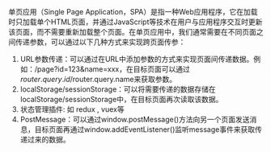 单页应用（Single Page Application，SPA）是指一种Web应用程序，它在加载时只加载单个HTML页面，并通过JavaScript等技术在用户与应用程序交互时更新该页面，而不需要重新加载整个页面。在单页应用中，我们通常需要在不同页面之间传递参数，可以通过以下几种方式来实现跨页面传参：

1. URL参数传递：可以通过在URL中添加参数的方式来实现页面间传递数据。例如：/page?id=123&name=xxx，在目标页面可以通过$router.query.id/$router.query.name来获取参数。
2. localStorage/sessionStorage：可以将需要传递的数据存储在localStorage/sessionStorage中，在目标页面再次读取该数据。
3. 状态管理插件: 如 redux , vuex等
4. PostMessage：可以通过window.postMessage()方法向另一个页面发送消息，目标页面再通过window.addEventListener()监听message事件来获取传递过来的数据。